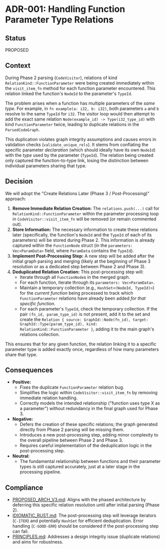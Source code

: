 # ADR-001: Handling Function Parameter Type Relations

## Status
PROPOSED

## Context
During Phase 2 parsing (`CodeVisitor`), relations of kind `RelationKind::FunctionParameter` were being created immediately within the `visit_item_fn` method for each function parameter encountered. This relation linked the function's `NodeId` to the parameter's `TypeId`.

The problem arises when a function has multiple parameters of the *same type*. For example, in `fn example(a: i32, b: i32)`, both parameters `a` and `b` resolve to the same `TypeId` for `i32`. The visitor loop would then attempt to add the exact same relation `Node(example_id) -> Type(i32_type_id)` with kind `FunctionParameter` twice, leading to duplicate relations in the `ParsedCodeGraph`.

This duplication violates graph integrity assumptions and causes errors in validation checks (`validate_unique_rels`). It stems from conflating the specific parameter *declaration* (which should ideally have its own `NodeId`) with the *type* used by the parameter (`TypeId`). The relation being created only captured the function-to-type link, losing the distinction between individual parameters sharing that type.

## Decision
We will adopt the "Create Relations Later (Phase 3 / Post-Processing)" approach:

1.  **Remove Immediate Relation Creation:** The `relations.push(...)` call for `RelationKind::FunctionParameter` within the parameter processing loop in `CodeVisitor::visit_item_fn` will be removed (or remain commented out).
2.  **Store Information:** The necessary information to create these relations later (specifically, the function's `NodeId` and the `TypeId` of each of its parameters) will be stored during Phase 2. This information is already captured within the `FunctionNode` struct (in the `parameters: Vec<ParamData>` field, where `ParamData` contains the `TypeId`).
3.  **Implement Post-Processing Step:** A new step will be added after the initial graph parsing and merging (likely at the beginning of Phase 3 resolution or as a dedicated step between Phase 2 and Phase 3).
4.  **Deduplicated Relation Creation:** This post-processing step will:
    *   Iterate through all `FunctionNode`s in the merged graph.
    *   For each function, iterate through its `parameters: Vec<ParamData>`.
    *   Maintain a temporary collection (e.g., `HashSet<(NodeId, TypeId)>`) for the *current function* being processed to track which `FunctionParameter` relations have already been added *for that specific function*.
    *   For each parameter's `TypeId`, check the temporary collection. If the pair `(fn_id, param_type_id)` is not present, add it to the set and create the `Relation { source: GraphId::Node(fn_id), target: GraphId::Type(param_type_id), kind: RelationKind::FunctionParameter }`, adding it to the main graph's relations collection.

This ensures that for any given function, the relation linking it to a specific parameter type is added exactly once, regardless of how many parameters share that type.

## Consequences
- **Positive:**
    - Fixes the duplicate `FunctionParameter` relation bug.
    - Simplifies the logic within `CodeVisitor::visit_item_fn` by removing immediate relation handling.
    - Correctly models the intended relationship ("function uses type X as a parameter") without redundancy in the final graph used for Phase 3.
- **Negative:**
    - Defers the creation of these specific relations; the graph generated directly from Phase 2 parsing will be missing them.
    - Introduces a new post-processing step, adding minor complexity to the overall pipeline between Phase 2 and Phase 3.
    - Requires careful implementation of the deduplication logic in the post-processing step.
- **Neutral:**
    - The fundamental relationship between functions and their parameter types is still captured accurately, just at a later stage in the processing pipeline.

## Compliance
- [PROPOSED_ARCH_V3.md](/PROPOSED_ARCH_V3.md): Aligns with the phased architecture by deferring this specific relation resolution until after initial parsing (Phase 2).
- [IDIOMATIC_RUST.md](ai_workflow/AI_Always_Instructions/IDIOMATIC_RUST.md): The post-processing step will leverage iterators (`C-ITER`) and potentially `HashSet` for efficient deduplication. Error handling (`C-GOOD-ERR`) should be considered if the post-processing step can fail.
- [PRINCIPLES.md](ai_workflow/AI_Always_Instructions/PRINCIPLES.md): Addresses a design integrity issue (duplicate relations) and aims for robustness.
